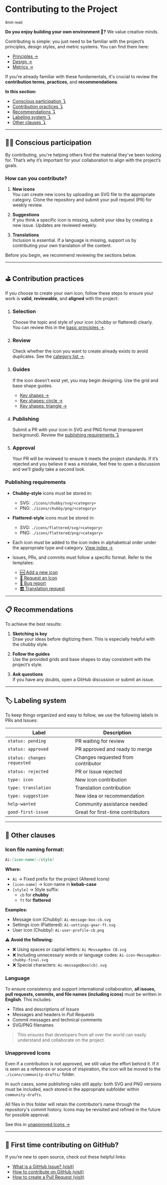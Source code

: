 # Contributing to the Project
<small>8min read</small>

**Do you enjoy building your own environment 💫?** We value creative minds.

Contributing is simple: you just need to be familiar with the project’s principles, design styles, and metric systems. You can find them here:

+ [Principles →](./01_principles.md)
+ [Design →](./02_design.md)
+ [Metrics →](./03_metrics.md)

If you’re already familiar with these fundamentals, it's crucial to review the **contribution terms**, **practices**, and **recommendations**.

**In this section:**

+ [Conscious participation ↴](#-conscious-participation)
+ [Contribution practices ↴](#-contribution-practices)
+ [Recommendations ↴](#-recommendations)
+ [Labeling system ↴](#-labeling-system)
+ [Other clauses ↴](#-other-clauses)

---

## 🙇‍♂️ Conscious participation

By contributing, you're helping others find the material they've been looking for. That’s why it’s important for your collaboration to align with the project’s goals.

### How can you contribute?

1. **New icons**  
   You can create new icons by uploading an SVG file to the appropriate category. Clone the repository and submit your pull request (PR) for weekly review.

2. **Suggestions**  
   If you think a specific icon is missing, submit your idea by creating a new issue. Updates are reviewed weekly.

3. **Translations**  
   Inclusion is essential. If a language is missing, support us by contributing your own translation of the content.

Before you begin, we recommend reviewing the sections below.

---

## ⛳ Contribution practices

If you choose to create your own icon, follow these steps to ensure your work is **valid**, **reviewable**, and **aligned** with the project:

1. ### Selection  
   Choose the topic and style of your icon (chubby or flattered) clearly. You can review this in the [basic principles →](./01_principles.md).

2. ### Review  
   Check whether the icon you want to create already exists to avoid duplicates. See the [category list →](../../icons/README.md).

3. ### Guides  
   If the icon doesn’t exist yet, you may begin designing. Use the grid and base shape guides. 
	+ [Key shapes →](../../icons/material/Ai-key-shapes-cb.png)
	+ [Key shapes: circle →](../../icons/material/Ai-key-shapes-circle-cb.png)
	+ [Key shapes: triangle →](../../icons/material/Ai-key-shapes-triangle-cb.png)


5. ### Publishing  
   Submit a PR with your icon in SVG and PNG format (transparent background). Review the [publishing requirements ↴](#publishing-requirements)

6. ### Approval  
   Your PR will be reviewed to ensure it meets the project standards. If it’s rejected and you believe it was a mistake, feel free to open a discussion and we’ll gladly take a second look.

### Publishing requirements

+ **Chubby-style** icons must be stored in:
  - SVG: `./icons/chubby/svg/<category>`
  - PNG: `./icons/chubby/png/<category>`

+ **Flattered-style** icons must be stored in:
  - SVG: `./icons/flattered/svg/<category>`
  - PNG: `./icons/flattered/png/<category>`

+ Each icon must be added to the icon index in alphabetical order under the appropriate type and category. [View index →](../../icons/README.md)

+ Issues, PRs, and commits must follow a specific format. Refer to the templates:


	+ [🆕 Add a new icon](../../.github/PULL_REQUEST_TEMPLATE/pull_request_icon.md)
	+ [🔀 Request an Icon](../../.github/ISSUE_TEMPLATE/new_icon_request.md)
	+ [🐞 Bug report](../../.github/ISSUE_TEMPLATE/bug_report.md)
	+ [🆎 Translation request](../../.github/PULL_REQUEST_TEMPLATE/translation_request)


---

## 📋 Recommendations

To achieve the best results:

1. **Sketching is key**  
   Draw your ideas before digitizing them. This is especially helpful with the chubby style.

2. **Follow the guides**  
   Use the provided grids and base shapes to stay consistent with the project’s style.

3. **Ask questions**  
   If you have any doubts, open a GitHub discussion or submit an issue.

---

## 🏷️ Labeling system

To keep things organized and easy to follow, we use the following labels in PRs and Issues:

| Label                      | Description                          |
|----------------------------|--------------------------------------|
| `status: pending`          | PR waiting for review                |
| `status: approved`         | PR approved and ready to merge       |
| `status: changes requested`| Changes requested from contributor   |
| `status: rejected`         | PR or Issue rejected                 |
| `type: icon`               | New icon contribution                |
| `type: translation`        | Translation contribution             |
| `type: suggestion`         | New idea or recommendation           |
| `help-wanted`              | Community assistance needed          |
| `good-first-issue`         | Great for first-time contributors    |

---

## 🧾 Other clauses

### Icon file naming format:
```md
Ai-[icon-name]-[style]
```

**Where:**

+ `Ai` → Fixed prefix for the project (Altered Icons)
+ `[icon-name]` → Icon name in **kebab-case**
+ `[style]` → Style suffix:
  + `cb` for **chubby**
  + `ft` for **flattered**

**Examples:**

+ Message icon (Chubby): `Ai-message-box-cb.svg`  
+ Settings icon (Flattered): `Ai-settings-gear-ft.svg`  
+ User icon (Chubby): `Ai-user-profile-cb.png`

⚠️ **Avoid the following:**

- ❌ Using spaces or capital letters: `Ai MessageBox CB.svg`
- ❌ Including unnecessary words or language codes: `Ai-icon-MessageBox-chubby-final.svg`
- ❌ Special characters: `Ai-message@box(cb).svg`

### Language

To ensure consistency and support international collaboration, **all issues, pull requests, commits, and file names (including icons)** must be written in **English**. This includes:

+ Titles and descriptions of *Issues*
+ Messages and headers in *Pull Requests*
+ Commit messages and technical comments
+ SVG/PNG filenames

> This ensures that developers from all over the world can easily understand and collaborate on the project.


### Unapproved Icons

Even if a contribution is not approved, we still value the effort behind it. If it is seen as a reference or source of inspiration, the icon will be moved to the `./icons/community-drafts/` folder.

In such cases, some publishing rules still apply: both SVG and PNG versions must be included, each stored in the appropriate subfolder within `community-drafts`.

All files in this folder will retain the contributor’s name through the repository's commit history. Icons may be revisited and refined in the future for possible approval.

See this in [unapproved Icons →](../../icons/community-drafts/README.md)


---

## 🔮 First time contributing on GitHub?

If you’re new to open source, check out these helpful links:

+ [What is a GitHub Issue? (visit)](https://docs.github.com/en/issues/tracking-your-work-with-issues/about-issues)
+ [How to contribute on GitHub (visit)](https://docs.github.com/en/get-started/quickstart/contributing-to-projects)
+ [How to create a Pull Request (visit)](https://docs.github.com/en/pull-requests/collaborating-with-pull-requests/proposing-changes-to-your-work-with-pull-requests)

